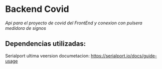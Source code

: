 # Backend Covid

_Api para el proyecto de covid del FrontEnd y conexion con pulsera medidora de signos_

## Dependencias utilizadas:
Serialport ultima veersion documetacion: https://serialport.io/docs/guide-usage